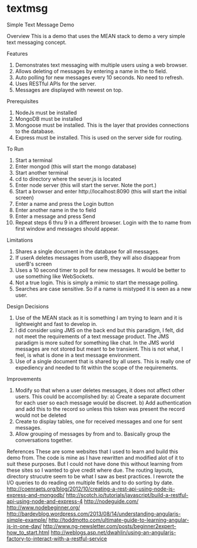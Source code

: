 textmsg
=======

Simple Text Message Demo

Overview
This is a demo that uses the MEAN stack to demo a very simple text messaging concept.

Features
1) Demonstrates text messaging with multiple users using a web browser.
2) Allows deleting of messages by entering a name in the to field.
3) Auto polling for new messages every 10 seconds.  No need to refresh.
4) Uses RESTful APIs for the server.
5) Messages are displayed with newest on top.


Prerequisites
1) NodeJs must be installed
2) MongoDB must be installed
3) Mongoose must be installed.  This is the layer that provides connections to the database.
4) Express must be installed.  This is used on the server side for routing.

To Run
1) Start a terminal
2) Enter mongod (this will start the mongo database)
3) Start another terminal
4) cd to directory where the sever.js is located
5) Enter node server (this will start the server.  Note the port.)
6) Start a browser and enter http://localhost:8090 (this will start the initial screen)
7) Enter a name and press the Login button
8) Enter another name in the to field 
9) Enter a message and press Send
10) Repeat steps 6 thru 9 in a different browser.  Login with the to name from first window
    and messages should appear.

Limitations
1) Shares a single document in the database for all messages.
2) If userA deletes messages from userB, they will also disappear from userB's screen
3) Uses a 10 second timer to poll for new messages.  It would be better to use something like WebSockets.
4) Not a true login.  This is simply a mimic to start the message polling.
5) Searches are case sensitive.  So if a name is mistyped it is seen as a new user.

Design Decisions
1) Use of the MEAN stack as it is something I am trying to learn and it is lightweight and fast to develop in.
2) I did consider using JMS on the back end but this paradigm, I felt, did not meet the requirements of a text
   message product.  The JMS paradigm is more suited for something like chat.  In the JMS world messages are not
   stored but meant to be transient.  This is not what, I feel, is what is done in a text message environment.
3) Use of a single document that is shared by all users.  This is really one of expediency and needed to fit 
   within the scope of the requirements.

Improvements
1) Modify so that when a user deletes messages, it does not affect other users.  This could be accomplished by:
    a) Create a separate document for each user so each message would be discreet.
   	b) Add authentication and add this to the record so unless this token was present the record would not 
   	   be deleted 
2) Create to display tables, one for received messages and one for sent messages.
3) Allow grouping of messages by from and to.  Basically group the conversations together.

References
These are some websites that I used to learn and build this demo from.  The code is mine as I have rewritten
and modified alot of it to suit these purposes.  But I could not have done this without learning from these sites
so I wanted to give credit where due.  The routing layouts, directory strucutre seem to be what I saw as best
practices.  I rewrote the I/O queries to do reading on multiple fields and to do sorting by date.
http://coenraets.org/blog/2012/10/creating-a-rest-api-using-node-js-express-and-mongodb/
http://scotch.io/tutorials/javascript/build-a-restful-api-using-node-and-express-4
http://nodeguide.com/
http://www.nodebeginner.org/
http://bardevblog.wordpress.com/2013/08/14/understanding-angularjs-simple-example/
http://toddmotto.com/ultimate-guide-to-learning-angular-js-in-one-day/
http://www.ng-newsletter.com/posts/beginner2expert-how_to_start.html
http://weblogs.asp.net/dwahlin/using-an-angularjs-factory-to-interact-with-a-restful-service
